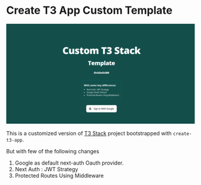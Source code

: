 # Create T3 App Custom Template

![Poster](/poster.png)

This is a customized version of [T3 Stack](https://create.t3.gg/) project bootstrapped with `create-t3-app`.

But with few of the following changes

1. Google as default next-auth Oauth provider.
2. Next Auth : JWT Strategy
3. Protected Routes Using Middleware
